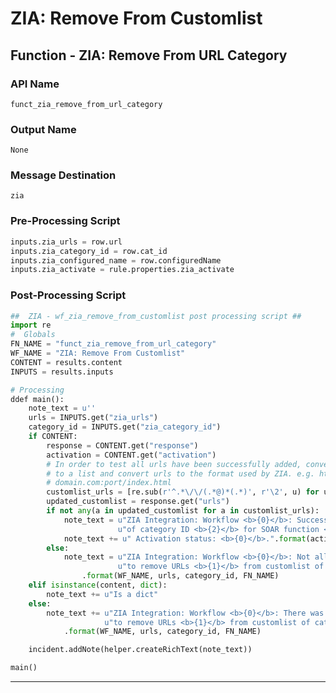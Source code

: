 <!--
    DO NOT MANUALLY EDIT THIS FILE
    THIS FILE IS AUTOMATICALLY GENERATED WITH resilient-circuits codegen
-->

# ZIA: Remove From Customlist

## Function - ZIA: Remove From URL Category

### API Name
`funct_zia_remove_from_url_category`

### Output Name
`None`

### Message Destination
`zia`

### Pre-Processing Script
```python
inputs.zia_urls = row.url
inputs.zia_category_id = row.cat_id
inputs.zia_configured_name = row.configuredName
inputs.zia_activate = rule.properties.zia_activate
```

### Post-Processing Script
```python
##  ZIA - wf_zia_remove_from_customlist post processing script ##
import re
#  Globals
FN_NAME = "funct_zia_remove_from_url_category"
WF_NAME = "ZIA: Remove From Customlist"
CONTENT = results.content
INPUTS = results.inputs

# Processing
ddef main():
    note_text = u''
    urls = INPUTS.get("zia_urls")
    category_id = INPUTS.get("zia_category_id")
    if CONTENT:
        response = CONTENT.get("response")
        activation = CONTENT.get("activation")
        # In order to test all urls have been successfully added, convert string of urls
        # to a list and convert urls to the format used by ZIA. e.g. https://user:password@domain.com:port/index.html ->
        # domain.com:port/index.html
        customlist_urls = [re.sub(r'^.*\/\/(.*@)*(.*)', r'\2', u) for u in re.split("\s+|,", urls)]
        updated_customlist = response.get("urls")
        if not any(a in updated_customlist for a in customlist_urls):
            note_text = u"ZIA Integration: Workflow <b>{0}</b>: Successfully removed URLs <b>{1}</b> from customlist " \
                        u"of category ID <b>{2}</b> for SOAR function <b>{3}</b>.".format(WF_NAME, urls, category_id, FN_NAME)
            note_text += u" Activation status: <b>{0}</b>.".format(activation["status"])
        else:
            note_text = u"ZIA Integration: Workflow <b>{0}</b>: Not all urls removed while attempting " \
                        u"to remove URLs <b>{1}</b> from customlist of category ID <b>{2}</b> by SOAR function <b>{3}</b>."\
                .format(WF_NAME, urls, category_id, FN_NAME)
    elif isinstance(content, dict):
        note_text += u"Is a dict"
    else:
        note_text += u"ZIA Integration: Workflow <b>{0}</b>: There was <b>no</b> result returned while attempting " \
                     u"to remove URLs <b>{1}</b> from customlist of category ID <b>{2}</b> for SOAR function <b>{3}</b>."\
            .format(WF_NAME, urls, category_id, FN_NAME)

    incident.addNote(helper.createRichText(note_text))

main()

```

---

